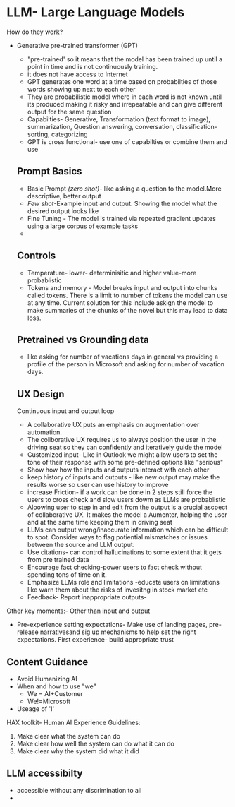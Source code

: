 # LLM- Large Language Models

How do they work?
- Generative pre-trained transformer (GPT)
  - "pre-trained' so it means that the model has been trained up until a point in time and is not continuously training.
  - it does not have access to Internet
  - GPT generates one word at a time based on probabilties of those words showing up next to each other
  - They are probabilistic model where in each word is not known until its produced making it risky and irrepeatable and can give different output for the same question
  - Capabilties- Generative, Transformation (text format to image), summarization, Question answering, conversation, classification-sorting, categorizing
  - GPT is cross functional- use one of capabilties or combine them and use

  ## Prompt Basics
  - Basic Prompt *(zero shot)*- like asking a question to the model.More descriptive, better output
  - *Few shot*-Example input and output. Showing the model what the desired output looks like
  - Fine Tuning - The model is trained via repeated gradient updates using a large corpus of example tasks
  - 
  ## Controls
  - Temperature- lower- determinisitic and higher value-more probablistic
  - Tokens and memory - Model breaks input and output into chunks called tokens. There is a limit to number of tokens the model can use at any time. Current solution for this include askign the model to make summaries of the chunks of the novel but this may lead to data loss.

  ## Pretrained vs Grounding data
    - like asking for number of vacations days in general vs providing a profile of the person in Microsoft and asking for number of vacation days.

  ## UX Design
  Continuous input and output loop
  - A collaborative UX puts an emphasis on augmentation over automation.
  - The collborative UX requires us to always position the user in the driving seat so they can confidently and iteratively guide the model
  - Customized input- Like in Outlook we might allow users to set the tone of their response with some pre-defined options like "serious"
  - Show how how the inputs and outputs interact with each other
  - keep history of inputs and outputs - like new output may make the results worse so user can use history to improve
  - increase Friction- if a work can be done in 2 steps still force the users to cross check and slow users dowm as LLMs are probablistic
  - Aloowing user to step in and edit from the output is a crucial ascpect of collaborative UX. It makes the model a Aumenter, helping the user and at the same time keeping them in driving seat
  - LLMs can output wrong/inaccurate information which can be difficult to spot. Consider ways to flag potiential mismatches or issues between the source and LLM output.
  - Use citations- can control hallucinations to some extent that it gets from pre trained data
  - Encourage fact checking-power users to fact check without spending tons of time on it.
  - Emphasize LLMs role and limitations -educate users on limitations like warn them about the risks of invesitng in stock market etc
  - Feedback- Report inappropriate outputs- 

Other key moments:- Other than input and output
- Pre-experience setting expectations- Make use of landing pages, pre-release narrativesand sig up mechanisms to help set the right expectations.
 First experience- build appropriate trust

## Content Guidance
- Avoid Humanizing AI
- When and how to use "we"
  - We = AI+Customer
  - We!=Microsoft
- Useage of 'I'

HAX toolkit- Human AI Experience 
Guidelines:
1. Make clear what the system can do
2. Make clear how well the system can do what it can do
3. Make clear why the system did what it did

## LLM accessibilty
- accessible without any discrimination to all
- 
